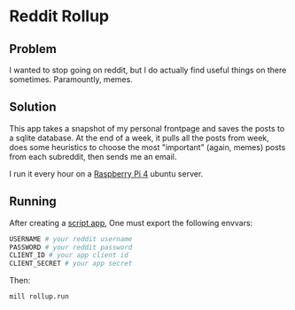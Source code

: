# Reddit Rollup

## Problem

I wanted to stop going on reddit, but I do actually find useful things on there sometimes. Paramountly, memes.

## Solution

This app takes a snapshot of my personal frontpage and saves the posts to a sqlite database. At the end of a week, it pulls all the posts from week, does some heuristics to choose the most "important" (again, memes) posts from each subreddit, then sends me an email.

I run it every hour on a [Raspberry Pi 4](https://www.raspberrypi.org/products/raspberry-pi-4-model-b/) ubuntu server.

## Running

After creating a [script app](https://github.com/reddit-archive/reddit/wiki/OAuth2-Quick-Start-Example#first-steps), One must export the following envvars:

```bash
USERNAME # your reddit username
PASSWORD # your reddit password
CLIENT_ID # your app client id
CLIENT_SECRET # your app secret
```

Then:

```bash
mill rollup.run
```
